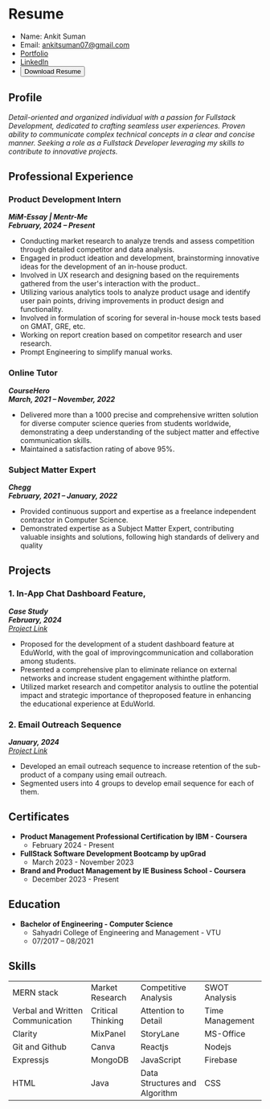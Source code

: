 # Resume

- Name: Ankit Suman
- Email: ankitsuman07@gmail.com
- [Portfolio](https://ankitsuman.in/)
- [LinkedIn](https://www.linkedin.com/in/ankit-suman-6925011b6/)
- <a href="Resume/Resume - Ankit Suman.pdf" download="Resume - Ankit Suman.pdf">
    <button>Download Resume</button>
  </a>


## Profile

_Detail-oriented and organized individual with a passion for Fullstack Development, dedicated to crafting seamless user experiences. Proven ability to communicate complex technical concepts in a clear and concise manner. Seeking a role as a Fullstack Developer leveraging my skills to contribute to innovative projects._

## Professional Experience

### Product Development Intern
***MiM-Essay | Mentr-Me***<br>
***February, 2024 – Present***
- Conducting market research to analyze trends and assess competition through detailed competitor and data analysis.
- Engaged in product ideation and development, brainstorming innovative ideas for the development of an in-house product.
- Involved in UX research and designing based on the requirements gathered from the user's interaction with the product..
- Utilizing various analytics tools to analyze product usage and identify user pain points, driving improvements in product design and functionality.
- Involved in formulation of scoring for several in-house mock tests based on GMAT, GRE, etc.
- Working on report creation based on competitor research and user research.
- Prompt Engineering to simplify manual works.

### Online Tutor
***CourseHero***<br>
***March, 2021 – November, 2022***
- Delivered more than a 1000 precise and comprehensive written solution for diverse computer science queries from students worldwide, demonstrating a deep understanding of the subject matter and effective communication skills.
- Maintained a satisfaction rating of above 95%.

### Subject Matter Expert
***Chegg***<br>
***February, 2021 – January, 2022***
- Provided continuous support and expertise as a freelance independent contractor in Computer Science.
- Demonstrated expertise as a Subject Matter Expert, contributing valuable insights and solutions, following high standards of delivery and quality

## Projects
### 1. In-App Chat Dashboard Feature,
***Case Study***<br>
***February, 2024***<br>
[_Project Link_](https://github.com/ankit-suman-07/PM-Hub/blob/main/Student%20Dashboard%20Feature%20Development/Student%20Dashboard%20Feature%20Development.md#stuconnect---revolutionizing-communication-in-education)
- Proposed for the development of a student dashboard feature at EduWorld, with the goal of improvingcommunication and collaboration among students.
- Presented a comprehensive plan to eliminate reliance on external networks and increase student engagement withinthe platform.
- Utilized market research and competitor analysis to outline the potential impact and strategic importance of theproposed feature in enhancing the educational experience at EduWorld.

### 2. Email Outreach Sequence
***January, 2024***<br>
[_Project Link_](https://github.com/ankit-suman-07/PM-Hub/blob/main/Email%20Outreach/Email%20Outreach.md#email-outreach-sequence)
- Developed an email outreach sequence to increase retention of the sub-product of a company using email outreach.
- Segmented users into 4 groups to develop email sequence for each of them.

## Certificates
- **Product Management Professional Certification by IBM - Coursera**
  - February 2024 - Present
- **FullStack Software Development Bootcamp by upGrad**
  - March 2023 - November 2023
- **Brand and Product Management by IE Business School - Coursera**
  - December 2023 - Present

## Education
- **Bachelor of Engineering - Computer Science**
  - Sahyadri College of Engineering and Management - VTU
  - 07/2017 – 08/2021

## Skills

<table>
    <tr>
        <td> MERN stack </td>
        <td> Market Research </td>
        <td> Competitive Analysis </td>
        <td> SWOT Analysis </td>
    </tr>
    <tr>
        <td> Verbal and Written Communication </td>
        <td> Critical Thinking </td>
        <td> Attention to Detail </td>
        <td> Time Management </td>
    </tr>
    <tr>
        <td> Clarity </td>
        <td> MixPanel </td>
        <td> StoryLane </td>
        <td> MS-Office </td>
    </tr>
    <tr>
        <td> Git and Github </td>
        <td> Canva </td>
        <td> Reactjs </td>
        <td> Nodejs </td>
    </tr>
    <tr>
        <td> Expressjs </td>
        <td> MongoDB </td>
        <td> JavaScript </td>
        <td> Firebase </td>
    </tr>
    <tr>
        <td> HTML </td>
        <td> Java </td>
        <td> Data Structures and Algorithm </td>
        <td> CSS </td>
    </tr>
</table>